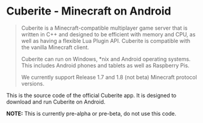 # Cuberite - Minecraft on Android

>Cuberite is a Minecraft-compatible multiplayer game server that is written in C++ and designed to be efficient with memory and CPU, as well as having a flexible Lua Plugin API. Cuberite is compatible with the vanilla Minecraft client.
>
>Cuberite can run on Windows, *nix and Android operating systems. This includes Android phones and tablets as well as Raspberry Pis.
>
>We currently support Release 1.7 and 1.8 (not beta) Minecraft protocol versions.

This is the source code of the official Cuberite app. It is designed to download and run Cuberite on Android.

**NOTE:** This is currently pre-alpha or pre-beta, do not use this code.
